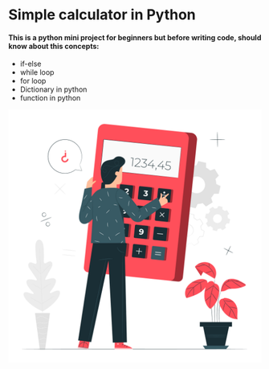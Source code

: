 # Simple calculator in Python

#### This is a python mini project for beginners but before writing code, should know about this concepts: 

- if-else 
- while loop
- for loop
- Dictionary in python
- function in python 

![calculator](calculator.png)



